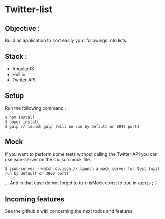 # Twitter-list

## Objective :

Build an application to sort easily your followings into lists.

## Stack :

- AngularJS
- Hull.io
- Twitter API.

## Setup

Run the following command :

```
$ npm install
$ bower install
$ gulp // launch gulp (will be run by default on 8042 port)
```

## Mock

If you want to perform some tests without calling the Twitter API you can use json-server on the db.json mock file.

```
$ json-server --watch db.json // launch a mock server for test (will run by default on 3000 port)
```
... And in that case do not forget to turn isMock const to true in app.js ;-)

## Incoming features

See the github's wiki concerning the next todos and features.